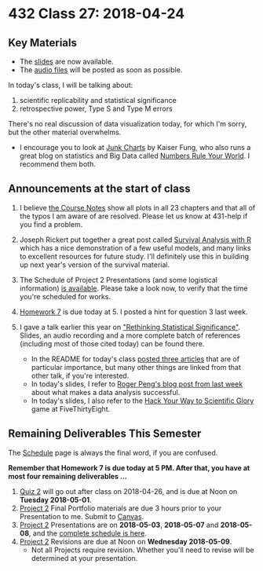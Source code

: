 # 432 Class 27: 2018-04-24

## Key Materials

- The [slides](https://github.com/THOMASELOVE/432-2018/tree/master/slides/class27) are now available.
- The [audio files](https://github.com/THOMASELOVE/432-2018/tree/master/slides/class27) will be posted as soon as possible.

In today's class, I will be talking about:

1. scientific replicability and statistical significance
2. retrospective power, Type S and Type M errors

There's no real discussion of data visualization today, for which I'm sorry, but the other material overwhelms. 
- I encourage you to look at [Junk Charts](http://junkcharts.typepad.com/junk_charts/) by Kaiser Fung, who also runs a great blog on statistics and Big Data called [Numbers Rule Your World](http://junkcharts.typepad.com/numbersruleyourworld/). I recommend them both.

## Announcements at the start of class

1. I believe [the Course Notes](https://thomaselove.github.io/432-notes/) show all plots in all 23 chapters and that all of the typos I am aware of are resolved. Please let us know at 431-help if you find a problem.

2. Joseph Rickert put together a great post called [Survival Analysis with R](https://rviews.rstudio.com/2017/09/25/survival-analysis-with-r/) which has a nice demonstration of a few useful models, and many links to excellent resources for future study. I'll definitely use this in building up next year's version of the survival material.

3. The Schedule of Project 2 Presentations (and some logistical information) [is available](https://github.com/THOMASELOVE/432-2018/blob/master/projects/project2/PRESENTATIONS.md). Please take a look now, to verify that the time you're scheduled for works.

4. [Homework 7](https://github.com/THOMASELOVE/432-2018/tree/master/assignments/hw7) is due today at 5. I posted a hint for question 3 last week. 

5. I gave a talk earlier this year on ["Rethinking Statistical Significance"](https://github.com/THOMASELOVE/rethink). Slides, an audio recording and a more complete batch of references (including most of those cited today) can be found there.
    - In the README for today's class [posted three articles](https://github.com/THOMASELOVE/432-2018/tree/master/slides/class26) that are of particular importance, but many other things are linked from that other talk, if you're interested.
    - In today's slides, I refer to [Roger Peng's blog post from last week](https://simplystatistics.org/2018/04/17/what-is-a-successful-data-analysis/) about what makes a data analysis successful.
    - In today's slides, I also refer to the [Hack Your Way to Scientific Glory](https://projects.fivethirtyeight.com/p-hacking/) game at FiveThirtyEight.
    
## Remaining Deliverables This Semester

The [Schedule](https://github.com/THOMASELOVE/432-2018/blob/master/SCHEDULE.md) page is always the final word, if you are confused.

**Remember that Homework 7 is due today at 5 PM. After that, you have at most four remaining deliverables ...**

1. [Quiz 2](https://github.com/THOMASELOVE/432-2018/tree/master/quizzes/quiz2) will go out after class on 2018-04-26, and is due at Noon on **Tuesday 2018-05-01**.
2. [Project 2](https://github.com/THOMASELOVE/432-2018/tree/master/projects/project2) Final Portfolio materials are due 3 hours prior to your Presentation to me. Submit to [Canvas](https://canvas.case.edu/).
3. [Project 2](https://github.com/THOMASELOVE/432-2018/tree/master/projects/project2) Presentations are on **2018-05-03**, **2018-05-07** and **2018-05-08**, and the [complete schedule is here](https://github.com/THOMASELOVE/432-2018/blob/master/projects/project2/PRESENTATIONS.md).
4. [Project 2](https://github.com/THOMASELOVE/432-2018/tree/master/projects/project2) Revisions are due at Noon on **Wednesday 2018-05-09**. 
    - Not all Projects require revision. Whether you'll need to revise will be determined at your presentation.

